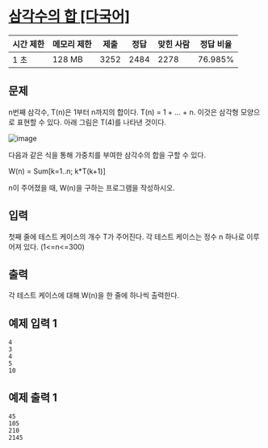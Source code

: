 # [삼각수의 합 [다국어]](https://www.acmicpc.net/problem/2721)

| 시간 제한 | 메모리 제한 | 제출 | 정답 | 맞힌 사람 | 정답 비율 |
| --- | --- | --- | --- | --- | --- |
| 1 초 | 128 MB | 3252 | 2484 | 2278 | 76.985% |

## 문제

n번째 삼각수, T(n)은 1부터 n까지의 합이다. T(n) = 1 + ... + n. 이것은 삼각형 모양으로 표현할 수 있다. 아래 그림은 T(4)를 나타낸 것이다.

![image](https://www.acmicpc.net/upload/images/tsum.png)

다음과 같은 식을 통해 가중치를 부여한 삼각수의 합을 구할 수 있다.

W(n) = Sum[k=1..n; k*T(k+1)]

n이 주어졌을 때, W(n)을 구하는 프로그램을 작성하시오.

## 입력

첫째 줄에 테스트 케이스의 개수 T가 주어진다. 각 테스트 케이스는 정수 n 하나로 이루어져 있다. (1<=n<=300)

## 출력

각 테스트 케이스에 대해 W(n)을 한 줄에 하나씩 출력한다.

## 예제 입력 1

```
4
3
4
5
10
```

## 예제 출력 1

```
45
105
210
2145
```
